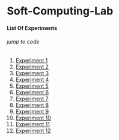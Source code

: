 # Soft-Computing-Lab
#### List Of Experiments
###### jump to code
1. [Experiment 1](https://github.com/cloud-VG/Soft-Computing-Lab/blob/master/Simple_XOR.py)
2. [Experiment 2](https://github.com/cloud-VG/Soft-Computing-Lab/blob/master/McP_AND.py)
3. [Experiment 3](https://github.com/cloud-VG/Soft-Computing-Lab/blob/master/McP_XOR.py)
4. [Experiment 4]()
5. [Experiment 5]()
6. [Experiment 6]()
7. [Experiment 7]()
8. [Experiment 8]()
9. [Experiment 9]()
10. [Experiment 10]()
11. [Experiment 11]()
12. [Experiment 12]()
